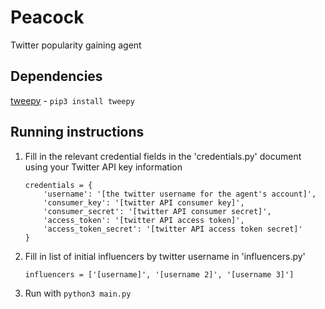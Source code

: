 # Peacock
Twitter popularity gaining agent

## Dependencies
[tweepy](https://github.com/tweepy/tweepy) - `pip3 install tweepy`

## Running instructions
1. Fill in the relevant credential fields in the 'credentials.py' document using your Twitter API key information

	```
	credentials = {
		'username': '[the twitter username for the agent's account]',
		'consumer_key': '[twitter API consumer key]',
		'consumer_secret': '[twitter API consumer secret]',
		'access_token': '[twitter API access token]',
		'access_token_secret': '[twitter API access token secret]'
	}
	```

2. Fill in list of initial influencers by twitter username in 'influencers.py'

	```
	influencers = ['[username]', '[username 2]', '[username 3]']
	```

3. Run with `python3 main.py`
